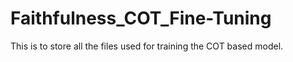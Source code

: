 # Faithfulness_COT_Fine-Tuning


This is to store all the files used for training the COT based model.
